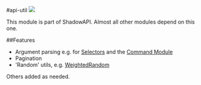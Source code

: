 #api-util
![](https://img.shields.io/badge/ShadowAPI-1.0.0-blue.svg)

This module is part of ShadowAPI. Almost all other modules depend on this one.

##Features
* Argument parsing e.g. for [Selectors](/src/info/malignantshadow/api/util/selectors) and the [Command Module](MalignantShadow/api-commands)
* Pagination
* 'Random' utils, e.g. [WeightedRandom](./src/info/malignantshadow/api/util/random/WeightedRandom.java)

Others added as needed.